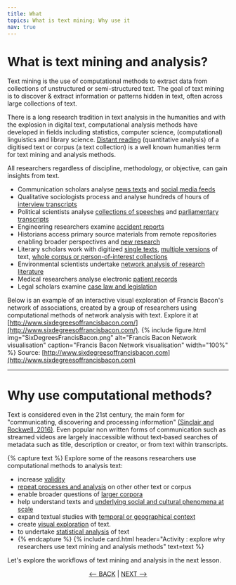 ```yaml
---
title: What
topics: What is text mining; Why use it
nav: true
---
```


# What is text mining and analysis?

Text mining is the use of computational methods to extract data from collections of unstructured or semi-structured text. The goal of text mining is to discover & extract information or patterns hidden in text, often across large collections of text.  

There is a long research tradition in text analysis in the humanities and with the explosion in digital text, computational analysis methods have developed in fields including statistics, computer science, (computational) linguistics and library science.  [Distant reading](https://www.cambridge.org/core/journals/pmla/article/race-and-distant-reading/6646170D88722BB195E40D4352BCDA1A) (quantitative analysis) of a digitised text or corpus (a text collection) is a well known humanities term for text mining and analysis methods. 

All researchers regardless of discipline, methodology, or objective, can gain insights from text.
- Communication scholars analyse [news texts](https://doi-org.libraryproxy.griffith.edu.au/10.1080/17524032.2015.1056542) and [social media feeds](https://doi-org.libraryproxy.griffith.edu.au/10.1080/13669877.2019.1673798)
- Qualitative sociologists process and analyse hundreds of hours of [interview transcripts](https://research-repository.griffith.edu.au/handle/10072/386927) 
- Political scientists analyse [collections of speeches](https://research-repository.griffith.edu.au/handle/10072/401011) and [parliamentary transcripts](https://doi.org/10.1017/S0738248016000304)
- Engineering researchers examine [accident reports](https://ieeexplore-ieee-org.libraryproxy.griffith.edu.au/document/7277059)
- Historians access primary source materials from remote repositories enabling broader perspectives and [new research](https://research-repository.griffith.edu.au/handle/10072/380293)
- Literary scholars work with digitized [single texts](https://academic-oup-com.libraryproxy.griffith.edu.au/dsh/article/32/suppl_1/i17/2755123), [multiple versions](http://librarycatalogue.griffith.edu.au/record=b2773844) of text, [whole corpus or person-of-interest collections](https://publications.hse.ru/en/chapters/158772968)
- Environmental scientists undertake [network analysis of research literature](https://research-repository.griffith.edu.au/handle/10072/403109)
- Medical researchers analyse electronic [patient records](https://link-springer-com.libraryproxy.griffith.edu.au/book/10.1007/978-3-319-78503-5)
- Legal scholars examine [case law and legislation](https://www-annualreviews-org.libraryproxy.griffith.edu.au/doi/10.1146/annurev-lawsocsci-052720-121843#_i9)

Below is an example of an interactive visual exploration of Francis Bacon's network of associations, created by a group of researchers using computational methods of network analysis with text.  Explore it at [http://www.sixdegreesoffrancisbacon.com/](http://www.sixdegreesoffrancisbacon.com/).
{% include figure.html img="SixDegreesFrancisBacon.png" alt="Francis Bacon Network visualisation" caption="Francis Bacon Network visualisation" width="100%" %}
Source: [http://www.sixdegreesoffrancisbacon.com](http://www.sixdegreesoffrancisbacon.com)

-----

# Why use computational methods?

Text is considered even in the 21st century, the main form for "communicating, discovering and processing information" [(Sinclair and Rockwell, 2016)](https://ebookcentral-proquest-com.libraryproxy.griffith.edu.au/lib/griffith/detail.action?docID=4093339).  Even popular non written forms of communication such as streamed videos are largely inaccessible without text-based searches of metadata such as title, description or creator, or from text within transcripts.  

{% capture text %}
Explore some of the reasons researchers use computational methods to analysis text:
- increase [validity](https://doi-org.libraryproxy.griffith.edu.au/10.1177%2F1466138117725340)
- [repeat processes and analysis](https://glam-workbench.net/hansard/) on other other text or corpus
- enable broader questions of [larger corpora](https://muso.arts.gla.ac.uk/index.html)
- help understand texts and [underlying social and cultural phenomena at scale](https://ebookcentral-proquest-com.libraryproxy.griffith.edu.au/lib/griffith/detail.action?docID=5772971)
- expand textual studies with [temporal or geographical context](https://glam-workbench.net/web-archives/#exploring-change-over-time)
- create [visual exploration](http://dh.library.yale.edu/projects/vogue/) of text.
- to undertake [statistical analysis](https://journals-sagepub-com.libraryproxy.griffith.edu.au/doi/pdf/10.1177/1532673X02030002003) of text
- {% endcapture %} {% include card.html header="Activity : explore why researchers use text mining and analysis methods" text=text %}

Let's explore the workflows of text mining and analysis in the next lesson.

<p align="center">
  <a href="https://griffithunilibrary.github.io/intro-text-mining-analysis/"><-- BACK</a> |
  <a href="https://griffithunilibrary.github.io/intro-text-mining-analysis/content/2-how.html">NEXT --></a>
</p>
